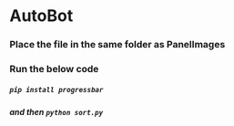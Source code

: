 # AutoBot
### Place the file in the same folder as PanelImages
### Run the below code
##### `pip install progressbar`
##### and then `python sort.py`
